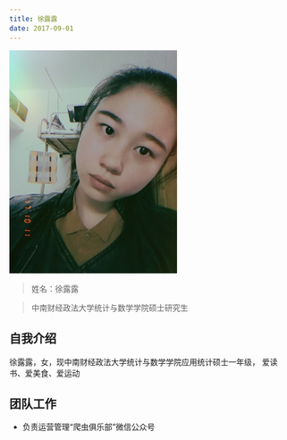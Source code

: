 ```yaml
---
title: 徐露露
date: 2017-09-01
---
```


<img width="300px" style="text-align:center;" src="index/xululu.jpg" alt="" />

>姓名：徐露露

>中南财经政法大学统计与数学学院硕士研究生

## 自我介绍

徐露露，女，现中南财经政法大学统计与数学学院应用统计硕士一年级，
爱读书、爱美食、爱运动 


## 团队工作

- 负责运营管理“爬虫俱乐部”微信公众号